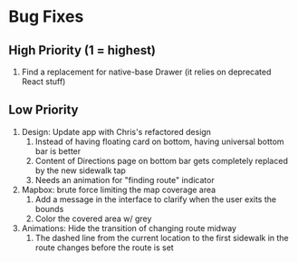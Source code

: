 # Bug Fixes

## High Priority (1 = highest)
1. Find a replacement for native-base Drawer (it relies on deprecated React stuff)

## Low Priority
1. Design: Update app with Chris's refactored design
   1. Instead of having floating card on bottom, having universal bottom bar is better
   2. Content of Directions page on bottom bar gets completely replaced by the new sidewalk tap  
   3. Needs an animation for "finding route" indicator
2. Mapbox: brute force limiting the map coverage area
   1. Add a message in the interface to clarify when the user exits the bounds
   2. Color the covered area w/ grey
3. Animations: Hide the transition of changing route midway
   1. The dashed line from the current location to the first sidewalk in the route changes before the route is set
